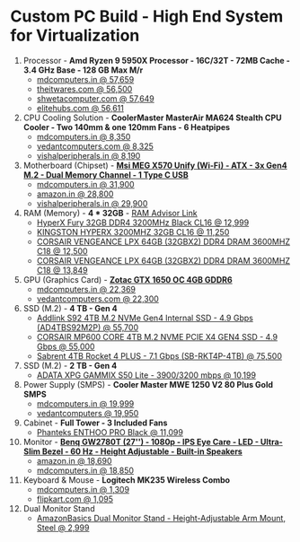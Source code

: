 # Custom PC Build - High End System for Virtualization
1. Processor - **Amd Ryzen 9 5950X Processor - 16C/32T - 72MB Cache - 3.4 GHz Base - 128 GB Max M/r**
   + [mdcomputers.in @ 57,659](https://mdcomputers.in/amd-ryzen-9-5950x-100-100000059wof.html)
   + [theitwares.com @ 56,500](https://www.theitwares.com/amd-ryzen-9-5950x-16-core-3-4-ghz-socket-am4-105w-desktop-processor-100-100000059wof.html?gclid=Cj0KCQiAt8WOBhDbARIsANQLp96wXFHZunmEg1EsSXCCXYrRLojbyX_l9tR5xUUkPiPRk49LYt94bH8aAvSbEALw_wcB)
   + [shwetacomputer.com @ 57,649](https://www.shwetacomputer.com/shop/amd-ryzen-9-5950x-desktop-processors/)
   + [elitehubs.com @ 56,611](https://elitehubs.com/amd-ryzen-9-5950x-processor/)
2. CPU Cooling Solution - **CoolerMaster MasterAir MA624 Stealth CPU Cooler - Two 140mm & one 120mm Fans - 6 Heatpipes**
   + [mdcomputers.in @ 8,350](https://mdcomputers.in/cooler-master-masterair-ma624-stealth-mam-d6ps-314pk-r1.html)
   + [vedantcomputers.com @ 8,325](https://www.vedantcomputers.com/index.php?route=product/product&product_id=4754&gclid=Cj0KCQiAt8WOBhDbARIsANQLp94w0YlUM5CHbaoY0U0dCTf_yaPTfKDV0GziiEMfmz36lgl3maaRVAcaAgG0EALw_wcB)
   + [vishalperipherals.in @ 8,190](https://www.vishalperipherals.in/cooler-master-masterair-ma624-stealth-cpu-cooler)
3. Motherboard (Chipset) - **[Msi MEG X570 Unify (Wi-Fi) - ATX - 3x Gen4 M.2 - Dual Memory Channel - 1 Type C USB](https://www.msi.com/Motherboard/MEG-X570-UNIFY)**
   + [mdcomputers.in @ 31,900](https://mdcomputers.in/msi-meg-x570-unify.html)
   + [amazon.in @ 28,800](https://www.amazon.in/MSI-Gaming-Motherboard-Shield-Xpnader-Z/dp/B07YWF1G9S)
   + [vishalperipherals.in @ 29,900](https://www.vishalperipherals.in/index.php?route=product/product&product_id=1884)
4. RAM (Memory) - **4 * 32GB** - [RAM Advisor Link](https://www.crucial.com/store/advisor)
   + [HyperX Fury 32GB DDR4 3200MHz Black CL16 @ 12,999](https://mdcomputers.in/hyperx-fury-32gb-ddr4-3200mhz-black-hx432c16fb3-32.html)
   + [KINGSTON HYPERX 3200MHZ 32GB CL16 @ 11,250](https://www.vishalperipherals.in/gaming-devices/hyperx-fury-hx432c16fb3-32-32gb-ddr4-3200mhz)
   + [CORSAIR VENGEANCE LPX 64GB (32GBX2) DDR4 DRAM 3600MHZ C18 @ 12,500](https://www.vedantcomputers.com/corsair-vengeance-lpx-64gb-32gbx2-ddr4-dram-3600mhz-c18-memory-kit-black?gclid=Cj0KCQiA_c-OBhDFARIsAIFg3exyABy-4Cn93JoqwFUA6vxaQw3PjNWaNsivPDidNR2w__GRpOiBpyUaAvIPEALw_wcB)
   + [CORSAIR VENGEANCE LPX 64GB (32GBX2) DDR4 DRAM 3600MHZ C18 @ 13,849](https://www.primeabgb.com/online-price-reviews-india/corsair-vengeance-lpx-64gb-2-x-32gb-ddr4-dram-3600mhz-c18-memory-kit-black-cmk64gx4m2d3600c18/)
5. GPU (Graphics Card) - **[Zotac GTX 1650 OC 4GB GDDR6](https://www.zotac.com/us/product/graphics_card/zotac-gaming-geforce-gtx-1650-oc-gddr6)**
   + [mdcomputers.in @ 22,369](https://mdcomputers.in/zotac-gtx-1650-oc-4gb-gddr6-zt-t16520f-10l.html)
   + [vedantcomputers.com @ 22,300](https://www.vedantcomputers.com/zotac-gaming-geforce-gtx-1650-oc-4gb-gddr6)
6. SSD (M.2) - **4 TB - Gen 4**
   + [Addlink S92 4TB M.2 NVMe Gen4 Internal SSD - 4.9 Gbps (AD4TBS92M2P) @ 55,700](https://mdcomputers.in/addlink-s92-4tb-m.2-nvme-gen4-ad4tbs92m2p.html)
   + [CORSAIR MP600 CORE 4TB M.2 NVME PCIE X4 GEN4 SSD - 4.9 Gbps @ 55,000](https://www.vishalperipherals.in/corsair-mp600-core-4tb-m-2-nvme-pcie-x4-gen4-ssd)
   + [Sabrent 4TB Rocket 4 PLUS - 7.1 Gbps (SB-RKT4P-4TB) @ 75,500](https://www.primeabgb.com/online-price-reviews-india/sabrent-4tb-rocket-4-plus-nvme-4-0-gen4-pcie-m-2-internal-ssd-sb-rkt4p-4tb/)
7. SSD (M.2) - **2 TB - Gen 4**
   + [ADATA XPG GAMMIX S50 Lite - 3900/3200 mbps @ 10,199](https://www.shwetacomputer.com/shop/adata-xpg-gammix-s50-lite-pcie-gen4x4-m-2-2280-solid-state-drive-agammixs50l-1t-c/)
8. Power Supply (SMPS) - **Cooler Master MWE 1250 V2 80 Plus Gold SMPS**
   + [mdcomputers.in @ 19,999](https://mdcomputers.in/cooler-master-mwe-v2-1250-watt-80-plus-gold-mpe-c501-afcag-in.html)
   + [vedantcomputers @ 19,950](https://www.vedantcomputers.com/index.php?route=product/product&product_id=4620)
9. Cabinet - **Full Tower - 3 Included Fans**
    + [Phanteks ENTHOO PRO Black @ 11,099](https://mdcomputers.in/phanteks-enthoo-pro-black-ph-es614ptg-bk.html)
10. Monitor - **[Benq GW2780T (27'') - 1080p - IPS Eye Care - LED - Ultra-Slim Bezel - 60 Hz - Height Adjustable - Built-in Speakers](https://www.benq.com/en-in/monitor/stylish/gw2780t/specifications.html)**
      + [amazon.in @ 18,690](https://www.amazon.in/dp/B08D11X17Q?th=1)
      + [mdcomputers.in @ 18,850](https://mdcomputers.in/benq-gw2780t.html)
11. Keyboard & Mouse - **Logitech MK235 Wireless Combo**
    + [mdcomputers.in @ 1,309](https://mdcomputers.in/logitech-mk235-920-007939.html)
    + [flipkart.com @ 1,095](https://www.flipkart.com/logitech-mk235-mouse-keyboard-combo-full-sized-15-fn-keys-3-year-battery-life-wireless-laptop/p/itm9759b96bed65f?pid=ACCEHSEZESFHWBSD&lid=LSTACCEHSEZESFHWBSD6BL9FD&marketplace=FLIPKART&q=+Logitech+MK235+Wireless+Combo&store=6bo%2Fai3%2F3oe&srno=s_1_1&otracker=search&otracker1=search&fm=Search&iid=822e5e41-28f3-4800-808c-49404d81fd2a.ACCEHSEZESFHWBSD.SEARCH&ppt=sp&ppn=sp&ssid=8ujrf4tynk0000001647956230966&qH=b9406919de9316d1)
12. Dual Monitor Stand
    + [AmazonBasics Dual Monitor Stand - Height-Adjustable Arm Mount, Steel @ 2,999](https://www.amazon.in/AmazonBasics-Dual-Monitor-Stand-Height-Adjustable/dp/B076B3Q8JR/ref=rvi_9/262-3480713-4980021?pd_rd_w=Dg1FC&pf_rd_p=59eebe5b-59e3-4882-b364-90a7b22774a2&pf_rd_r=S9CYX3R5B5WE0W6VV7T1&pd_rd_r=2069be31-76ed-402b-bc2c-93ff33cd0316&pd_rd_wg=fZqIr&pd_rd_i=B076B3Q8JR&psc=1)
